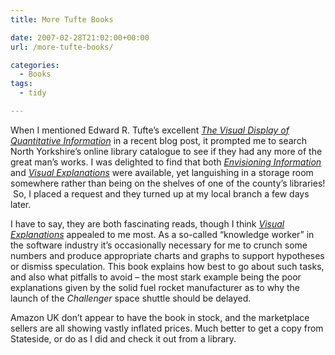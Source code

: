 ```yaml
---
title: More Tufte Books

date: 2007-02-28T21:02:00+00:00
url: /more-tufte-books/

categories:
  - Books
tags:
  - tidy

---
```

When I mentioned Edward R. Tufte&#8217;s excellent _[The Visual Display of Quantitative Information][1]_ in a recent blog post, it prompted me to search North Yorkshire&#8217;s online library catalogue to see if they had any more of the great man&#8217;s works. I was delighted to find that both _[Envisioning Information][2]_ and _[Visual Explanations][3]_ were available, yet languishing in a storage room somewhere rather than being on the shelves of one of the county&#8217;s libraries!  So, I placed a request and they turned up at my local branch a few days later.

I have to say, they are both fascinating reads, though I think _[Visual Explanations][3]_ appealed to me most. As a so-called &#8220;knowledge worker&#8221; in the software industry it&#8217;s occasionally necessary for me to crunch some numbers and produce appropriate charts and graphs to support hypotheses or dismiss speculation. This book explains how best to go about such tasks, and also what pitfalls to avoid &#8211; the most stark example being the poor explanations given by the solid fuel rocket manufacturer as to why the launch of the _Challenger_ space shuttle should be delayed.

Amazon UK don&#8217;t appear to have the book in stock, and the marketplace sellers are all showing vastly inflated prices. Much better to get a copy from Stateside, or do as I did and check it out from a library.

 [1]: http://www.amazon.co.uk/gp/product/0961392142?ie=UTF8&tag=ianesbl-21&linkCode=as2&camp=1634&creative=6738&creativeASIN=0961392142
 [2]: http://www.amazon.co.uk/gp/product/0961392118?ie=UTF8&tag=ianesbl-21&linkCode=as2&camp=1634&creative=6738&creativeASIN=0961392118
 [3]: http://www.amazon.co.uk/gp/product/0961392126?ie=UTF8&tag=ianesbl-21&linkCode=as2&camp=1634&creative=6738&creativeASIN=0961392126